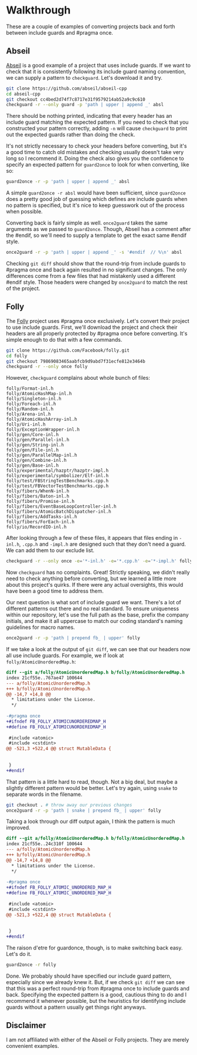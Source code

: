 # Walkthrough
These are a couple of examples of converting projects back and forth between
include guards and #pragma once.

## Abseil
[Abseil][1] is a good example of a project that uses include guards. If we want
to check that it is consistently following its include guard naming convention,
we can supply a pattern to `checkguard`. Let's download it and try.

```bash
git clone https://github.com/abseil/abseil-cpp
cd abseil-cpp
git checkout cc4bed2d74f7c8717e31f9579214ab52a9c9c610
checkguard -r --only guard -p 'path | upper | append _' absl
```

There should be nothing printed, indicating that every header has an include
guard matching the expected pattern. If you need to check that you constructed
your pattern correctly, adding `-n` will cause `checkguard` to print out the
expected guards rather than doing the check.

It's not strictly necessary to check your headers before converting, but it's
a good time to catch old mistakes and checking usually doesn't take very long
so I recommend it. Doing the check also gives you the confidence to specify an
expected pattern for `guard2once` to look for when converting, like so:

```bash
guard2once -r -p 'path | upper | append _' absl
```

A simple `guard2once -r absl` would have been sufficient, since `guard2once`
does a pretty good job of guessing which defines are include guards when no
pattern is specified, but it's nice to keep guesswork out of the process when
possible.

Converting back is fairly simple as well. `once2guard` takes the same arguments
as we passed to `guard2once`. Though, Abseil has a comment after the #endif, so
we'll need to supply a template to get the exact same #endif style.

```bash
once2guard -r -p 'path | upper | append _' -s '#endif  // %\n' absl
```

Checking `git diff` should show that the round-trip from include guards
to #pragma once and back again resulted in no significant changes. The only
differences come from a few files that had mistakenly used a different #endif
style. Those headers were changed by `once2guard` to match the rest of the
project.

## Folly
The [Folly][2] project uses #pragma once exclusively. Let's convert their
project to use include guards. First, we'll download the project and check
their headers are all properly protected by #pragma once before converting.
It's simple enough to do that with a few commands.

```bash
git clone https://github.com/Facebook/folly.git
cd folly
git checkout 79869083465aabfcb9d9abd7f31ecfe812e3464b
checkguard -r --only once folly
```

However, `checkguard` complains about whole bunch of files:

```
folly/Format-inl.h
folly/AtomicHashMap-inl.h
folly/Singleton-inl.h
folly/Foreach-inl.h
folly/Random-inl.h
folly/Arena-inl.h
folly/AtomicHashArray-inl.h
folly/Uri-inl.h
folly/ExceptionWrapper-inl.h
folly/gen/Core-inl.h
folly/gen/Parallel-inl.h
folly/gen/String-inl.h
folly/gen/File-inl.h
folly/gen/ParallelMap-inl.h
folly/gen/Combine-inl.h
folly/gen/Base-inl.h
folly/experimental/hazptr/hazptr-impl.h
folly/experimental/symbolizer/Elf-inl.h
folly/test/FBStringTestBenchmarks.cpp.h
folly/test/FBVectorTestBenchmarks.cpp.h
folly/fibers/WhenN-inl.h
folly/fibers/Baton-inl.h
folly/fibers/Promise-inl.h
folly/fibers/EventBaseLoopController-inl.h
folly/fibers/AtomicBatchDispatcher-inl.h
folly/fibers/AddTasks-inl.h
folly/fibers/ForEach-inl.h
folly/io/RecordIO-inl.h
```

After looking through a few of these files, it appears that files ending in
`-inl.h`, `.cpp.h` and `-impl.h` are designed such that they don't need a
guard. We can add them to our exclude list.

```bash
checkguard -r --only once -e='*-inl.h' -e='*.cpp.h' -e='*-impl.h' folly
```

Now `checkguard` has no complaints. Great! Strictly speaking, we didn't really
need to check anything before converting, but we learned a little more about
this project's quirks. If there were any actual oversights, this would have
been a good time to address them.

Our next question is what sort of include guard we want. There's a lot of
different patterns out there and no real standard. To ensure uniqueness within
our repository, let's use the full path as the base, prefix the company
initials, and make it all uppercase to match our coding standard's naming
guidelines for macro names.

```bash
once2guard -r -p 'path | prepend fb_ | upper' folly
```

If we take a look at the output of `git diff`, we can see that our headers now
all use include guards. For example, we if look at `folly/AtomicUnorderedMap.h`:

```patch
diff --git a/folly/AtomicUnorderedMap.h b/folly/AtomicUnorderedMap.h
index 21cf55e..767ae47 100644
--- a/folly/AtomicUnorderedMap.h
+++ b/folly/AtomicUnorderedMap.h
@@ -14,7 +14,8 @@
  * limitations under the License.
  */
 
-#pragma once
+#ifndef FB_FOLLY_ATOMICUNORDEREDMAP_H
+#define FB_FOLLY_ATOMICUNORDEREDMAP_H
 
 #include <atomic>
 #include <cstdint>
@@ -521,3 +522,4 @@ struct MutableData {
 
 
 }
+#endif
```

That pattern is a little hard to read, though. Not a big deal, but maybe a
slightly different pattern would be better. Let's try again, using `snake` to
separate words in the filename.

```bash
git checkout . # throw away our previous changes
once2guard -r -p 'path | snake | prepend fb_ | upper' folly
```

Taking a look through our diff output again, I think the pattern is much
improved.

```patch
diff --git a/folly/AtomicUnorderedMap.h b/folly/AtomicUnorderedMap.h
index 21cf55e..24c310f 100644
--- a/folly/AtomicUnorderedMap.h
+++ b/folly/AtomicUnorderedMap.h
@@ -14,7 +14,8 @@
  * limitations under the License.
  */
 
-#pragma once
+#ifndef FB_FOLLY_ATOMIC_UNORDERED_MAP_H
+#define FB_FOLLY_ATOMIC_UNORDERED_MAP_H
 
 #include <atomic>
 #include <cstdint>
@@ -521,3 +522,4 @@ struct MutableData {
 
 
 }
+#endif
```

The raison d'etre for guardonce, though, is to make switching back easy. Let's
do it.

```bash
guard2once -r folly
```

Done. We probably should have specified our include guard pattern, especially
since we already knew it. But, if we check `git diff` we can see that this was
a perfect round-trip from #pragma once to include guards and back. Specifying
the expected pattern is a good, cautious thing to do and I recommend it whenever
possible, but the heuristics for identifying include guards without a pattern
usually get things right anyways.

## Disclaimer
I am not affiliated with either of the Abseil or Folly projects. They are
merely convenient examples.

[1]: https://github.com/abseil/abseil-cpp
[2]: https://github.com/Facebook/folly
